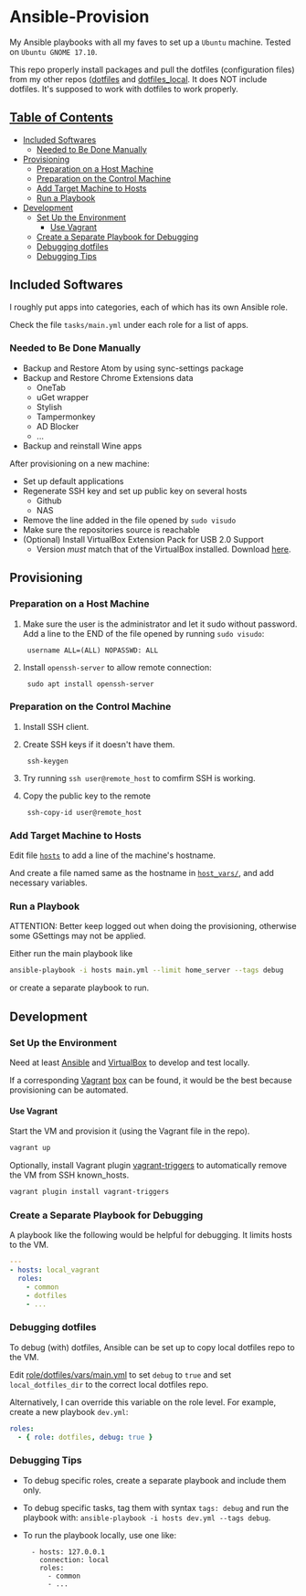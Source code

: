 # Ansible-Provision

My Ansible playbooks with all my faves to set up a `Ubuntu` machine.
Tested on `Ubuntu GNOME 17.10`.

This repo properly install packages and pull the dotfiles
(configuration files) from my other repos
([dotfiles](https://github.com/joegnis/dotfiles) and
[dotfiles\_local](https://github.com/joegnis/dotfiles_local).
It does NOT include dotfiles. It's supposed to work with dotfiles to work
properly.

## [Table of Contents](#table-of-contents)

* [Included Softwares](#included-softwares)
  * [Needed to Be Done Manually](#needed-to-be-done-manually)
* [Provisioning](#provisioning)
  * [Preparation on a Host Machine](#preparation-on-a-host-machine)
  * [Preparation on the Control Machine](#preparation-on-the-control-machine)
  * [Add Target Machine to Hosts](#add-target-machine-to-hosts)
  * [Run a Playbook](#run-a-playbook)
* [Development](#development)
  * [Set Up the Environment](#set-up-the-environment)
    * [Use Vagrant](#use-vagrant)
  * [Create a Separate Playbook for Debugging](#create-a-separate-playbook-for-debugging)
  * [Debugging dotfiles](#debugging-dotfiles)
  * [Debugging Tips](#debugging-tips)

## Included Softwares

I roughly put apps into categories, each of which has its own Ansible role.

Check the file `tasks/main.yml` under each role for a list of apps.

### Needed to Be Done Manually

* Backup and Restore Atom by using sync-settings package
* Backup and Restore Chrome Extensions data
  * OneTab
  * uGet wrapper
  * Stylish
  * Tampermonkey
  * AD Blocker
  * ...
* Backup and reinstall Wine apps

After provisioning on a new machine:

* Set up default applications
* Regenerate SSH key and set up public key on several hosts
  * Github
  * NAS
* Remove the line added in the file opened by `sudo visudo`
* Make sure the repositories source is reachable
* (Optional) Install VirtualBox Extension Pack for USB 2.0 Support
  * Version *must* match that of the VirtualBox installed. Download [here](https://www.virtualbox.org/wiki/Download_Old_Builds_5_1).

## Provisioning

### Preparation on a Host Machine

1. Make sure the user is the administrator and let it sudo without password.
Add a line to the END of the file opened by running `sudo visudo`:

        username ALL=(ALL) NOPASSWD: ALL

2. Install `openssh-server` to allow remote connection:

        sudo apt install openssh-server

### Preparation on the Control Machine

1. Install SSH client.
2. Create SSH keys if it doesn't have them.

        ssh-keygen

3. Try running `ssh user@remote_host` to comfirm SSH is working.
4. Copy the public key to the remote

        ssh-copy-id user@remote_host

### Add Target Machine to Hosts

Edit file [`hosts`](hosts) to add a line of the machine's hostname.

And create a file named same as the hostname in [`host_vars/`](host_vars),
and add necessary variables.

### Run a Playbook

ATTENTION: Better keep logged out when doing the provisioning, otherwise
some GSettings may not be applied.

Either run the main playbook like

```bash
ansible-playbook -i hosts main.yml --limit home_server --tags debug
```

or create a separate playbook to run.

## Development

### Set Up the Environment

Need at least [Ansible](http://docs.ansible.com/ansible/latest/intro_installation.html)
and [VirtualBox](https://www.virtualbox.org/wiki/Downloads) to develop and test locally.

If a corresponding [Vagrant](https://www.vagrantup.com/docs/installation/)
[box](https://app.vagrantup.com/boxes/search) can be found, it would be the best because
provisioning can be automated.

#### Use Vagrant

Start the VM and provision it (using the Vagrant file in the repo).

```bash
vagrant up
```

Optionally, install Vagrant plugin
[vagrant-triggers](https://github.com/emyl/vagrant-triggers)
to automatically remove the VM from SSH known\_hosts.

```bash
vagrant plugin install vagrant-triggers
```

### Create a Separate Playbook for Debugging

A playbook like the following would be helpful for debugging. It limits hosts to the VM.

```yaml
---
- hosts: local_vagrant
  roles:
    - common
    - dotfiles
    - ...
```

### Debugging dotfiles

To debug (with) dotfiles, Ansible can be set up to copy local dotfiles repo to
the VM.

Edit [role/dotfiles/vars/main.yml](roles/dotfiles/vars/main.yml) to
set `debug` to `true` and set `local_dotfiles_dir` to the correct local dotfiles
repo.

Alternatively, I can override this variable on the role level. For example,
create a new playbook `dev.yml`:

```yaml
roles:
  - { role: dotfiles, debug: true }
```

### Debugging Tips

* To debug specific roles, create a separate playbook and include them only.
* To debug specific tasks, tag them with syntax `tags: debug` and run the playbook
with: `ansible-playbook -i hosts dev.yml --tags debug`.
* To run the playbook locally, use one like:

        - hosts: 127.0.0.1
          connection: local
          roles:
            - common
            - ...

